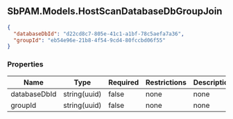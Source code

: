 
<h2 id="tocS_SbPAM.Models.HostScanDatabaseDbGroupJoin">SbPAM.Models.HostScanDatabaseDbGroupJoin</h2>

<a id="schemasbpam.models.hostscandatabasedbgroupjoin"></a>
<a id="schema_SbPAM.Models.HostScanDatabaseDbGroupJoin"></a>
<a id="tocSsbpam.models.hostscandatabasedbgroupjoin"></a>
<a id="tocssbpam.models.hostscandatabasedbgroupjoin"></a>

```json
{
  "databaseDbId": "d22cd8c7-805e-41c1-a1bf-78c5aefa7a36",
  "groupId": "eb54e96e-21b8-4f54-9cd4-80fccbd06f55"
}

```

### Properties

|Name|Type|Required|Restrictions|Description|
|---|---|---|---|---|
|databaseDbId|string(uuid)|false|none|none|
|groupId|string(uuid)|false|none|none|



